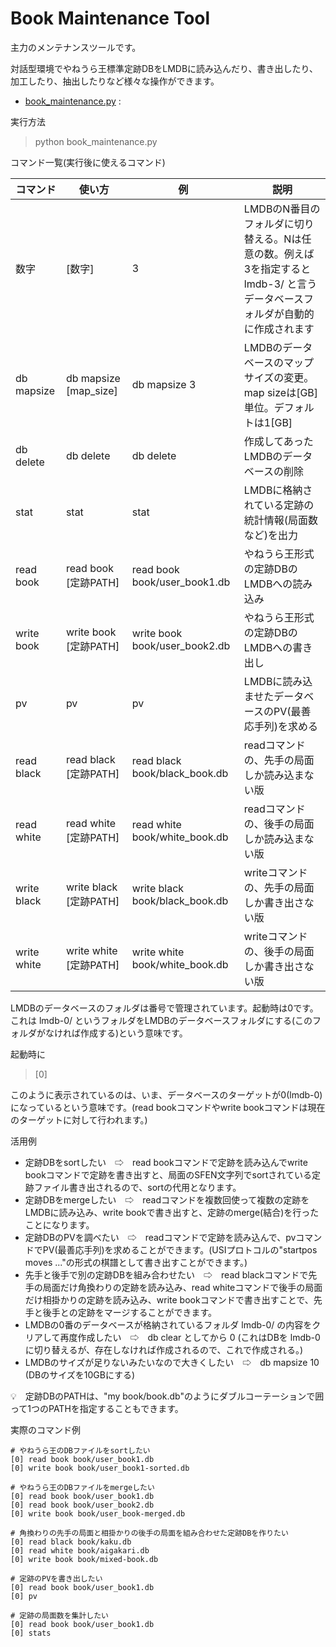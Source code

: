 # Book Maintenance Tool

主力のメンテナンスツールです。

対話型環境でやねうら王標準定跡DBをLMDBに読み込んだり、書き出したり、加工したり、抽出したりなど様々な操作ができます。

- [book_maintenance.py](./book_maintenance.py) : 

実行方法

> python book_maintenance.py

コマンド一覧(実行後に使えるコマンド)


|コマンド|使い方|例|説明|
|--|--|--|--|
|数字|[数字]|3|LMDBのN番目のフォルダに切り替える。Nは任意の数。例えば3を指定すると lmdb-3/ と言うデータベースフォルダが自動的に作成されます|
|db mapsize|db mapsize [map_size]|db mapsize 3| LMDBのデータベースのマップサイズの変更。map sizeは[GB]単位。デフォルトは1[GB]|
|db delete|db delete| db delete | 作成してあったLMDBのデータベースの削除 |
|stat|stat|stat| LMDBに格納されている定跡の統計情報(局面数など)を出力|
|read book|read book [定跡PATH]|read book book/user_book1.db|やねうら王形式の定跡DBのLMDBへの読み込み|
|write book|write book [定跡PATH]|write book book/user_book2.db|やねうら王形式の定跡DBのLMDBへの書き出し|
|pv|pv|pv| LMDBに読み込ませたデータベースのPV(最善応手列)を求める|
|read black|read black [定跡PATH]|read black book/black_book.db|readコマンドの、先手の局面しか読み込まない版|
|read white|read white [定跡PATH]|read white book/white_book.db|readコマンドの、後手の局面しか読み込まない版|
|write black|write black [定跡PATH]|write black book/black_book.db|writeコマンドの、先手の局面しか書き出さない版|
|write white|write white [定跡PATH]|write white book/white_book.db|writeコマンドの、後手の局面しか書き出さない版|


LMDBのデータベースのフォルダは番号で管理されています。起動時は0です。これは lmdb-0/ というフォルダをLMDBのデータベースフォルダにする(このフォルダがなければ作成する)という意味です。

起動時に

> [0] 

このように表示されているのは、いま、データベースのターゲットが0(lmdb-0)になっているという意味です。(read bookコマンドやwrite bookコマンドは現在のターゲットに対して行われます。)

活用例
- 定跡DBをsortしたい　⇨　read bookコマンドで定跡を読み込んでwrite bookコマンドで定跡を書き出すと、局面のSFEN文字列でsortされている定跡ファイル書き出されるので、sortの代用となります。
- 定跡DBをmergeしたい　⇨　readコマンドを複数回使って複数の定跡をLMDBに読み込み、write bookで書き出すと、定跡のmerge(結合)を行ったことになります。
- 定跡DBのPVを調べたい　⇨　readコマンドで定跡を読み込んで、pvコマンドでPV(最善応手列)を求めることができます。(USIプロトコルの"startpos moves ..."の形式の棋譜として書き出すことができます。)
- 先手と後手で別の定跡DBを組み合わせたい　⇨　read blackコマンドで先手の局面だけ角換わりの定跡を読み込み、read whiteコマンドで後手の局面だけ相掛かりの定跡を読み込み、write bookコマンドで書き出すことで、先手と後手との定跡をマージすることができます。
- LMDBの0番のデータベースが格納されているフォルダ lmdb-0/ の内容をクリアして再度作成したい　⇨　db clear としてから 0 (これはDBを lmdb-0 に切り替えるが、存在しなければ作成されるので、これで作成される。)
- LMDBのサイズが足りないみたいなので大きくしたい　⇨　db mapsize 10 (DBのサイズを10GBにする)

💡　定跡DBのPATHは、"my book/book.db"のようにダブルコーテーションで囲って1つのPATHを指定することもできます。

実際のコマンド例

```
# やねうら王のDBファイルをsortしたい
[0] read book book/user_book1.db
[0] write book book/user_book1-sorted.db

# やねうら王のDBファイルをmergeしたい
[0] read book book/user_book1.db
[0] read book book/user_book2.db
[0] write book book/user_book-merged.db

# 角換わりの先手の局面と相掛かりの後手の局面を組み合わせた定跡DBを作りたい
[0] read black book/kaku.db
[0] read white book/aigakari.db
[0] write book book/mixed-book.db

# 定跡のPVを書き出したい
[0] read book book/user_book1.db
[0] pv

# 定跡の局面数を集計したい
[0] read book book/user_book1.db
[0] stats

```

